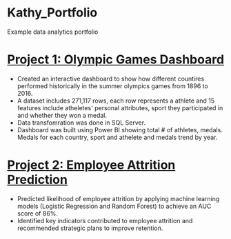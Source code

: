 # Kathy_Portfolio
Example data analytics portfolio


# [Project 1: Olympic Games Dashboard](https://github.com/liuqiuye925/Olympic-Games-Dashboard)
* Created an interactive dashboard to show how different countires performed historically in the summer olympics games from 1896 to 2016.
* A dataset includes 271,117 rows, each row represents a athlete and 15 features include atheletes' personal attributes, sport they participated in and whether they won a medal.
* Data transfomration was done in SQL Server.
* Dashboard was built using Power BI showing total # of athletes, medals. Medals for each country, sport and athelete and medals trend by year.

# [Project 2: Employee Attrition Prediction](https://github.com/liuqiuye925/Employee-Attrition-Prediction)
* Predicted likelihood of employee attrition by applying machine learning models (Logistic Regression and Random Forest) to achieve an AUC score of 86%.
* Identified key indicators contributed to employee attrition and recommended strategic plans
to improve retention.

